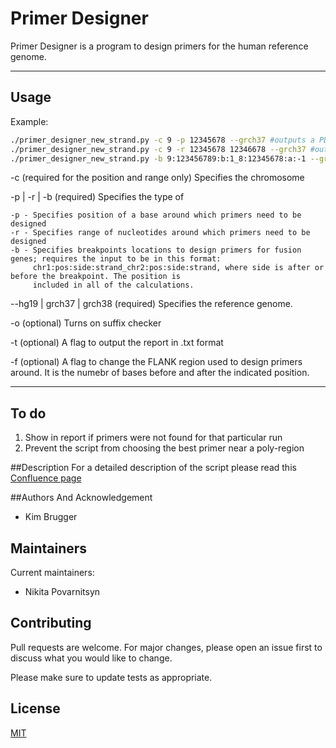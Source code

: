 # Primer Designer 

Primer Designer is a program to design primers for the human reference genome.

***

## Usage 

Example:

```bash
./primer_designer_new_strand.py -c 9 -p 12345678 --grch37 #outputs a PDF report around chr 9 pos 12345678 
./primer_designer_new_strand.py -c 9 -r 12345678 12346678 --grch37 #outputs a PDF report for a range
./primer_designer_new_strand.py -b 9:123456789:b:1_8:12345678:a:-1 --grch37 -t #outputs a PDF and TXT reports for a fusion   
```
-c 
  (required for the position and range only) Specifies the chromosome  

-p | -r | -b
  (required) Specifies the type of 

    -p - Specifies position of a base around which primers need to be designed  
    -r - Specifies range of nucleotides around which primers need to be designed
    -b - Specifies breakpoints locations to design primers for fusion genes; requires the input to be in this format:
         chr1:pos:side:strand_chr2:pos:side:strand, where side is after or before the breakpoint. The position is
         included in all of the calculations. 


--hg19 | grch37 | grch38
  (required) Specifies the reference genome. 

-o 
  (optional) Turns on suffix checker

-t 
  (optional) A flag to output the report in .txt format 

-f 
  (optional) A flag to change the FLANK region used to design primers around. It is the numebr of bases before and after the indicated position. 

*** 

## To do
1. Show in report if primers were not found for that particular run 
2. Prevent the script from choosing the best primer near a poly-region 

##Description 
For a detailed description of the script please read this [Confluence page]()

##Authors And Acknowledgement 

* Kim Brugger 

## Maintainers 

Current maintainers: 

* Nikita Povarnitsyn  

## Contributing
Pull requests are welcome. For major changes, please open an issue first to discuss what you would like to change.

Please make sure to update tests as appropriate.

## License
[MIT](https://choosealicense.com/licenses/mit/)